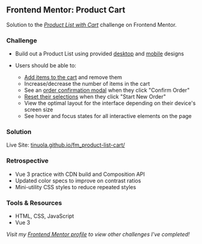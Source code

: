 ## Frontend Mentor: Product Cart

Solution to the _[Product List with Cart](https://www.frontendmentor.io/challenges/product-list-with-cart-5MmqLVAp_d)_ challenge on Frontend Mentor.

### Challenge

- Build out a Product List using provided [desktop](/assets/design/01_preview.jpg) and [mobile](/assets/design/06_mobile-design-empty.jpg) designs
- Users should be able to:

  - [Add items to the cart](/assets/design/04_desktop-design-selected.jpg) and remove them
  - Increase/decrease the number of items in the cart
  - See an [order confirmation modal](/assets/design/05_desktop-design-order-confirmation.jpg) when they click "Confirm Order"
  - [Reset their selections](/assets/design/02_desktop-design-empty.jpg) when they click "Start New Order"
  - View the optimal layout for the interface depending on their device's screen size
  - See hover and focus states for all interactive elements on the page

### Solution

Live Site: [tinuola.github.io/fm_product-list-cart/](https://tinuola.github.io/fm_product-list-cart/)

### Retrospective

- Vue 3 practice with CDN build and Composition API
- Updated color specs to improve on contrast ratios
- Mini-utility CSS styles to reduce repeated styles

### Tools & Resources

- HTML, CSS, JavaScript
- Vue 3

_Visit my [Frontend Mentor profile](https://www.frontendmentor.io/profile/tinuola) to view other challenges I've completed!_
